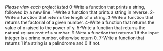 *Please view each project listed*
0-Write a function that prints a string, followed by a new line.
1-Write a function that prints a string in reverse.
2-Write a function that returns the length of a string.
3-Write a function that returns the factorial of a given number.
4-Write a function that returns the value of x raised to the power of y.
5-Write a function that returns the natural square root of a number.
6-Write a function that returns 1 if the input integer is a prime number,
otherwise return 0.
7-Write a function that returns 1 if a string is a palindrome and 0 if not.
